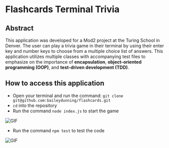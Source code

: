 # Flashcards Terminal Trivia

## Abstract
This application was developed for a Mod2 project at the Turing School in Denver. The user can play a trivia game in their terminal by using their enter key and number keys to choose from a multiple choice list of answers. This application utilizes multiple classes with accompanying test files to emphasize on the importance of **encapsulation**, **object-oriented programming (OOP)**, and **test-driven development (TDD)**.

## How to access this application
+ Open your terminal and run the command: `git clone git@github.com:baileydunning/flashcards.git`
+ `cd` into the repository
+ Run the command `node index.js` to start the game

![GIF](https://user-images.githubusercontent.com/67710155/95544171-a2354f80-09b7-11eb-9cdf-d80b7618f095.gif)

+ Run the command `npm test` to test the code

![GIF](https://user-images.githubusercontent.com/67710155/95544193-ad887b00-09b7-11eb-8534-2f7c6f0e1444.gif)
